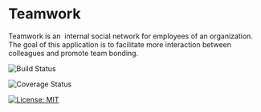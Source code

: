 # Teamwork
Teamwork is an ​ internal social network for employees of an organization. The goal of this application is to facilitate more interaction between colleagues and promote team bonding.

![Build Status](https://travis-ci.org/AgnesNM/Teamwork.svg?branch=master)

![Coverage Status](https://coveralls.io/repos/github/AgnesNM/Teamwork/badge.svg?branch=master)

[![License: MIT](https://img.shields.io/badge/License-MIT-yellow.svg)](https://opensource.org/licenses/MIT)